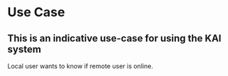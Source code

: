 # Use Case

## This is an indicative use-case for using the KAI system
Local user wants to know if remote user is online.
